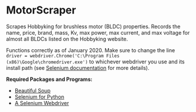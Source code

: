 # MotorScraper
Scrapes Hobbyking for brushless motor (BLDC) properties. Records the name, price, brand, mass, Kv, max power, max current, and max voltage for almost all BLDCs listed on the Hobbyking website.

Functions correctly as of January 2020. Make sure to change the line `driver = webdriver.Chrome('C:\Program Files (x86)\Google\chromedriver.exe')` to whichever webdriver you use and its install path (see [Selenium documentation](https://selenium-python.readthedocs.io/faq.html#how-to-use-chromedriver) for more details).

**Required Packages and Programs:**
  - [Beautiful Soup](https://www.crummy.com/software/BeautifulSoup/bs4/doc/#installing-beautiful-soup)
  - [Selenium for Python](https://selenium-python.readthedocs.io/installation.html)
  - [A Selenium Webdriver](https://selenium-python.readthedocs.io/installation.html#drivers)
